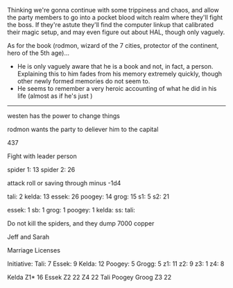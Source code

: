 Thinking we're gonna continue with some trippiness and chaos, and allow the party members to go into a pocket blood witch realm where they'll fight the boss. If they're astute they'll find the computer linkup that calibrated their magic setup, and may even figure out about HAL, though only vaguely.

As for the book (rodmon, wizard of the 7 cities, protector of the continent, hero of the 5th age)...

- He is only vaguely aware that he is a book and not, in fact, a person. Explaining this to him fades from his memory extremely quickly, though other newly formed memories do not seem to.
- He seems to remember a very heroic accounting of what he did in his life (almost as if he's just )

---
westen has the power to change things

rodmon wants the party to deliever him to the capital

437

Fight with leader person

spider 1: 13
spider 2: 26

attack roll or saving through minus -1d4

tali: 2
kelda: 13
essek: 26
poogey: 14
grog: 15
s1: 5
s2: 21

essek: 1
sb: 1
grog: 1
poogey: 1
kelda:
ss:
tali:

Do not kill the spiders, and they dump 7000 copper

Jeff and Sarah

Marriage Licenses

Initiative:
Tali: 7
Essek: 9
Kelda: 12
Poogey: 5
Grogg: 5
z1: 11
z2: 9
z3: 1
z4: 8

Kelda
Z1* 16
Essek
Z2 22
Z4 22
Tali
Poogey
Groog
Z3 22